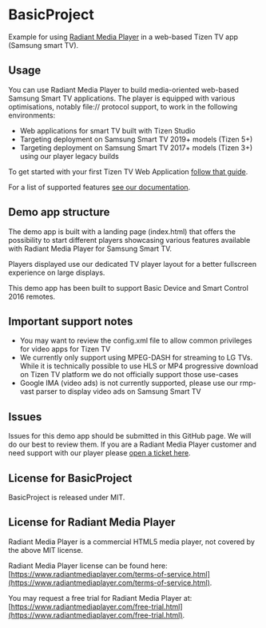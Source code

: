 # BasicProject

Example for using [Radiant Media Player](https://www.radiantmediaplayer.com) in a web-based Tizen TV app (Samsung smart TV).

## Usage

You can use Radiant Media Player to build media-oriented web-based Samsung Smart TV applications.
The player is equipped with various optimisations, notably file:// protocol support, to work in the following environments:

- Web applications for smart TV built with Tizen Studio
- Targeting deployment on Samsung Smart TV 2019+ models (Tizen 5+)
- Targeting deployment on Samsung Smart TV 2017+ models (Tizen 3+) using our player legacy builds

To get started with your first Tizen TV Web Application [follow that guide](https://docs.tizen.org/application/web/get-started/tv/first-app).

For a list of supported features [see our documentation](https://www.radiantmediaplayer.com/docs/latest/smart-tv.html#tv-app-supported-features).

## Demo app structure

The demo app is built with a landing page (index.html) that offers the possibility to start different players showcasing various features available with Radiant Media Player for Samsung Smart TV.

Players displayed use our dedicated TV player layout for a better fullscreen experience on large displays.

This demo app has been built to support Basic Device and Smart Control 2016 remotes.

## Important support notes

- You may want to review the config.xml file to allow common privileges for video apps for Tizen TV
- We currently only support using MPEG-DASH for streaming to LG TVs. While it is technically possible to use HLS or MP4 progressive download on Tizen TV  platform we do not officially support those use-cases
- Google IMA (video ads) is not currently supported, please use our rmp-vast parser to display video ads on Samsung Smart TV

## Issues

Issues for this demo app should be submitted in this GitHub page. We will do our best to review them. If you are a Radiant Media Player customer and need support with our player please [open a ticket here](https://www.radiantmediaplayer.com/technical-support.html).

## License for BasicProject

BasicProject is released under MIT.

## License for Radiant Media Player

Radiant Media Player is a commercial HTML5 media player, not covered by the above MIT license.

Radiant Media Player license can be found here: [https://www.radiantmediaplayer.com/terms-of-service.html](https://www.radiantmediaplayer.com/terms-of-service.html).

You may request a free trial for Radiant Media Player at: [https://www.radiantmediaplayer.com/free-trial.html](https://www.radiantmediaplayer.com/free-trial.html).
